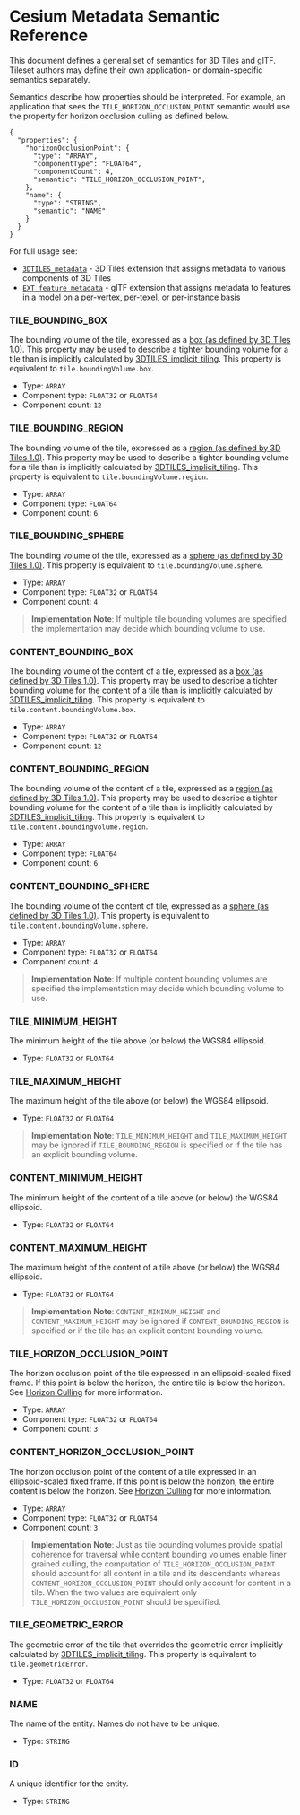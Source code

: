 # Cesium Metadata Semantic Reference

This document defines a general set of semantics for 3D Tiles and glTF. Tileset authors may define their own application- or domain-specific semantics separately.

Semantics describe how properties should be interpreted. For example, an application that sees the `TILE_HORIZON_OCCLUSION_POINT` semantic would use the property for horizon occlusion culling as defined below.

```jsonc
{
  "properties": {
    "horizonOcclusionPoint": {
      "type": "ARRAY",
      "componentType": "FLOAT64",
      "componentCount": 4,
      "semantic": "TILE_HORIZON_OCCLUSION_POINT",
    },
    "name": {
      "type": "STRING",
      "semantic": "NAME"
    }
  }
}
```

For full usage see:

* [`3DTILES_metadata`](../../../extensions/3DTILES_metadata) - 3D Tiles extension that assigns metadata to various components of 3D Tiles
* [`EXT_feature_metadata`](https://github.com/CesiumGS/glTF/tree/3d-tiles-next/extensions/2.0/Vendor/EXT_feature_metadata) - glTF extension that assigns metadata to features in a model on a per-vertex, per-texel, or per-instance basis

<!-- omit in toc -->
### **TILE_BOUNDING_BOX**

The bounding volume of the tile, expressed as a [box (as defined by 3D Tiles 1.0)](../../../specification#box). This property may be used to describe a tighter bounding volume for a tile than is implicitly calculated by [3DTILES_implicit_tiling](../../../extensions/3DTILES_implicit_tiling). This property is equivalent to `tile.boundingVolume.box`.

* Type: `ARRAY`
* Component type: `FLOAT32` or `FLOAT64`
* Component count: `12`

<!-- omit in toc -->
### **TILE_BOUNDING_REGION**

The bounding volume of the tile, expressed as a [region (as defined by 3D Tiles 1.0)](../../../specification#region). This property may be used to describe a tighter bounding volume for a tile than is implicitly calculated by [3DTILES_implicit_tiling](../../../extensions/3DTILES_implicit_tiling). This property is equivalent to `tile.boundingVolume.region`.

* Type: `ARRAY`
* Component type: `FLOAT64`
* Component count: `6`

<!-- omit in toc -->
### **TILE_BOUNDING_SPHERE**

The bounding volume of the tile, expressed as a [sphere (as defined by 3D Tiles 1.0)](../../../specification#sphere). This property is equivalent to `tile.boundingVolume.sphere`.

* Type: `ARRAY`
* Component type: `FLOAT32` or `FLOAT64`
* Component count: `4`

> **Implementation Note**: If multiple tile bounding volumes are specified the implementation may decide which bounding volume to use.

<!-- omit in toc -->
### **CONTENT_BOUNDING_BOX**

The bounding volume of the content of a tile, expressed as a [box (as defined by 3D Tiles 1.0)](../../../specification#box). This property may be used to describe a tighter bounding volume for the content of a tile than is implicitly calculated by [3DTILES_implicit_tiling](../../../extensions/3DTILES_implicit_tiling). This property is equivalent to `tile.content.boundingVolume.box`.

* Type: `ARRAY`
* Component type: `FLOAT32` or `FLOAT64`
* Component count: `12`

<!-- omit in toc -->
### **CONTENT_BOUNDING_REGION**

The bounding volume of the content of a tile, expressed as a [region (as defined by 3D Tiles 1.0)](../../../specification#region). This property may be used to describe a tighter bounding volume for the content of a tile than is implicitly calculated by [3DTILES_implicit_tiling](../../../extensions/3DTILES_implicit_tiling). This property is equivalent to `tile.content.boundingVolume.region`.

* Type: `ARRAY`
* Component type: `FLOAT64`
* Component count: `6`

<!-- omit in toc -->
### **CONTENT_BOUNDING_SPHERE**

The bounding volume of the content of  tile, expressed as a [sphere (as defined by 3D Tiles 1.0)](../../../specification#sphere). This property is equivalent to `tile.content.boundingVolume.sphere`.

* Type: `ARRAY`
* Component type: `FLOAT32` or `FLOAT64`
* Component count: `4`

> **Implementation Note**: If multiple content bounding volumes are specified the implementation may decide which bounding volume to use.

<!-- omit in toc -->
### **TILE_MINIMUM_HEIGHT**

The minimum height of the tile above (or below) the WGS84 ellipsoid.

* Type: `FLOAT32` or `FLOAT64`

<!-- omit in toc -->
### **TILE_MAXIMUM_HEIGHT**

The maximum height of the tile above (or below) the WGS84 ellipsoid.

* Type: `FLOAT32` or `FLOAT64`

> **Implementation Note**: `TILE_MINIMUM_HEIGHT` and `TILE_MAXIMUM_HEIGHT` may be ignored if `TILE_BOUNDING_REGION` is specified or if the tile has an explicit bounding volume.

<!-- omit in toc -->
### **CONTENT_MINIMUM_HEIGHT**

The minimum height of the content of a tile above (or below) the WGS84 ellipsoid.

* Type: `FLOAT32` or `FLOAT64`

<!-- omit in toc -->
### **CONTENT_MAXIMUM_HEIGHT**

The maximum height of the content of a tile above (or below) the WGS84 ellipsoid.

* Type: `FLOAT32` or `FLOAT64`

> **Implementation Note**: `CONTENT_MINIMUM_HEIGHT` and `CONTENT_MAXIMUM_HEIGHT` may be ignored if `CONTENT_BOUNDING_REGION` is specified or if the tile has an explicit content bounding volume.

<!-- omit in toc -->
### **TILE_HORIZON_OCCLUSION_POINT**

The horizon occlusion point of the tile expressed in an ellipsoid-scaled fixed frame. If this point is below the horizon, the entire tile is below the horizon. See [Horizon Culling](https://cesium.com/blog/2013/04/25/horizon-culling/) for more information.

* Type: `ARRAY`
* Component type: `FLOAT32` or `FLOAT64`
* Component count: `3`

<!-- omit in toc -->
### **CONTENT_HORIZON_OCCLUSION_POINT**

The horizon occlusion point of the content of a tile expressed in an ellipsoid-scaled fixed frame. If this point is below the horizon, the entire content is below the horizon. See [Horizon Culling](https://cesium.com/blog/2013/04/25/horizon-culling/) for more information.

* Type: `ARRAY`
* Component type: `FLOAT32` or `FLOAT64`
* Component count: `3`

> **Implementation Note**: Just as tile bounding volumes provide spatial coherence for traversal while content bounding volumes enable finer grained culling, the computation of `TILE_HORIZON_OCCLUSION_POINT` should account for all content in a tile and its descendants whereas `CONTENT_HORIZON_OCCLUSION_POINT` should only account for content in a tile. When the two values are equivalent only `TILE_HORIZON_OCCLUSION_POINT` should be specified.

<!-- omit in toc -->
### **TILE_GEOMETRIC_ERROR**

The geometric error of the tile that overrides the geometric error implicitly calculated by [3DTILES_implicit_tiling](../../../extensions/3DTILES_implicit_tiling). This property is equivalent to `tile.geometricError`.

* Type: `FLOAT32` or `FLOAT64`

<!-- omit in toc -->
### **NAME**

The name of the entity. Names do not have to be unique.

* Type: `STRING`

<!-- omit in toc -->
### **ID**

A unique identifier for the entity.

* Type: `STRING`
